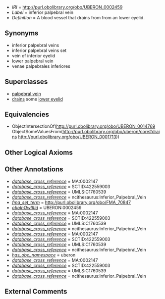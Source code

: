  * *IRI* = http://purl.obolibrary.org/obo/UBERON_0002459
 * *Label* = inferior palpebral vein
 * *Definition* = A blood vessel that drains from from an lower eyelid.

## Synonyms

 * inferior palpebral veins
 * inferior palpebral veins set
 * vein of inferior eyelid
 * lower palpebral vein
 * venae palpebrales inferiores

## Superclasses

 * [palpebral vein](../../UBERON/69/UBERON_0014769.md)
 * [drains](../../ns/core#drains.md) some [lower eyelid](../../UBERON/13/UBERON_0001713.md)

## Equivalencies

 * ObjectIntersectionOf(<http://purl.obolibrary.org/obo/UBERON_0014769> ObjectSomeValuesFrom(<http://purl.obolibrary.org/obo/uberon/core#drains> <http://purl.obolibrary.org/obo/UBERON_0001713>))

## Other Logical Axioms


## Other Annotations

 * *[database_cross_reference](../../ef/oboInOwl#hasDbXref.md)* = MA:0002147
 * *[database_cross_reference](../../ef/oboInOwl#hasDbXref.md)* = SCTID:422559003
 * *[database_cross_reference](../../ef/oboInOwl#hasDbXref.md)* = UMLS:C1760539
 * *[database_cross_reference](../../ef/oboInOwl#hasDbXref.md)* = ncithesaurus:Inferior_Palpebral_Vein
 * *[fma_set_term](../../core#fma/rm/core#fma_set_term.md)* = http://purl.obolibrary.org/obo/FMA_70847
 * *[oboInOwl#id](../../id/oboInOwl#id.md)* = UBERON:0002459
 * *[database_cross_reference](../../ef/oboInOwl#hasDbXref.md)* = MA:0002147
 * *[database_cross_reference](../../ef/oboInOwl#hasDbXref.md)* = SCTID:422559003
 * *[database_cross_reference](../../ef/oboInOwl#hasDbXref.md)* = UMLS:C1760539
 * *[database_cross_reference](../../ef/oboInOwl#hasDbXref.md)* = ncithesaurus:Inferior_Palpebral_Vein
 * *[database_cross_reference](../../ef/oboInOwl#hasDbXref.md)* = MA:0002147
 * *[database_cross_reference](../../ef/oboInOwl#hasDbXref.md)* = SCTID:422559003
 * *[database_cross_reference](../../ef/oboInOwl#hasDbXref.md)* = UMLS:C1760539
 * *[database_cross_reference](../../ef/oboInOwl#hasDbXref.md)* = ncithesaurus:Inferior_Palpebral_Vein
 * *[has_obo_namespace](../../ce/oboInOwl#hasOBONamespace.md)* = uberon
 * *[database_cross_reference](../../ef/oboInOwl#hasDbXref.md)* = MA:0002147
 * *[database_cross_reference](../../ef/oboInOwl#hasDbXref.md)* = SCTID:422559003
 * *[database_cross_reference](../../ef/oboInOwl#hasDbXref.md)* = UMLS:C1760539
 * *[database_cross_reference](../../ef/oboInOwl#hasDbXref.md)* = ncithesaurus:Inferior_Palpebral_Vein

## External Comments

